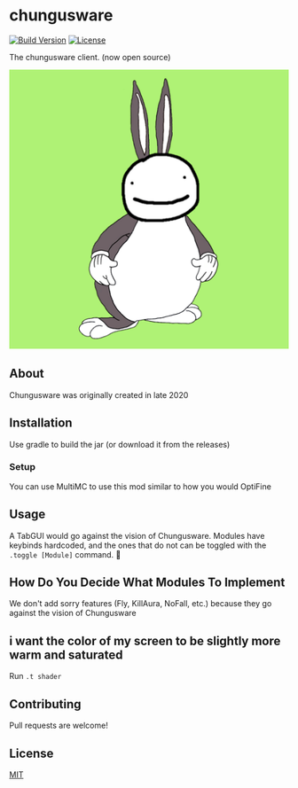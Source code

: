 # chungusware

[![Build Version](https://img.shields.io/badge/Version-1.0.0-yellow.svg)](https://github.com/bigratenthusiast/chungusware) [![License](https://img.shields.io/badge/license-MIT-brightgreen.svg)](https://github.com/bigratenthusiast/chungusware/blob/main/LICENSE)

The chungusware client. (now open source)

![dream chungus 😎😎😎](https://raw.githubusercontent.com/bigratmonster/bigrat.monster/master/media/dream_chungus.png)

## About
Chungusware was originally created in late 2020

## Installation
Use gradle to build the jar (or download it from the releases)

### Setup
You can use MultiMC to use this mod similar to how you would OptiFine

## Usage
A TabGUI would go against the vision of Chungusware. Modules have keybinds hardcoded, and the ones that do not can be toggled with the `.toggle [Module]` command. 💪 

## How Do You Decide What Modules To Implement
We don't add sorry features (Fly, KillAura, NoFall, etc.) because they go against the vision of Chungusware

## i want the color of my screen to be slightly more warm and saturated
Run `.t shader`

## Contributing
Pull requests are welcome!

## License
[MIT](https://choosealicense.com/licenses/mit/)

